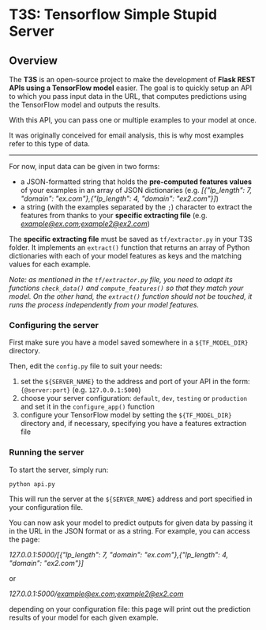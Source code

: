 # T3S: Tensorflow Simple Stupid Server
## Overview
The **T3S** is an open-source project to make the development of **Flask REST APIs using a TensorFlow model** easier. The goal is to quickly setup an API to which you pass input data in the URL, that computes predictions using the TensorFlow model and outputs the results.

With this API, you can pass one or multiple examples to your model at once.

It was originally conceived for email analysis, this is why most examples refer to this type of data.

---

For now, input data can be given in two forms:
- a JSON-formatted string that holds the **pre-computed features values** of your examples in an array of JSON dictionaries
(e.g. *[{"lp_length": 7, "domain": "ex.com"},{"lp_length": 4, "domain": "ex2.com"}]*)
- a string (with the examples separated by the ``;``) character to extract the features from thanks to your **specific extracting file**
(e.g. *example@ex.com;example2@ex2.com*)

The **specific extracting file** must be saved as `tf/extractor.py` in your T3S folder. It implements an `extract()` function that returns an array of Python dictionaries with each of your model features as keys and the matching values for each example.

*Note: as mentioned in the `tf/extractor.py` file, you need to adapt its functions `check_data()` and `compute_features()` so that they match your model. On the other hand, the `extract()` function should not be touched, it runs the process independently from your model features.*

### Configuring the server
First make sure you have a model saved somewhere in a `${TF_MODEL_DIR}` directory.

Then, edit the `config.py` file to suit your needs:
1. set the `${SERVER_NAME}` to the address and port of your API in the form: `{@server:port}` (e.g. `127.0.0.1:5000`)
2. choose your server configuration: `default`, `dev`, `testing` or `production` and
set it in the `configure_app()` function
3. configure your TensorFlow model by setting the `${TF_MODEL_DIR}` directory and,
if necessary, specifying you have a features extraction file

### Running the server
To start the server, simply run:

```
python api.py
```

This will run the server at the `${SERVER_NAME}` address and port specified in your configuration file.

You can now ask your model to predict outputs for given data by passing it in the URL
in the JSON format or as a string.
For example, you can access the page:

*127.0.0.1:5000/[{"lp_length": 7, "domain": "ex.com"},{"lp_length": 4, "domain": "ex2.com"}]*

or

*127.0.0.1:5000/example@ex.com;example2@ex2.com*

depending on your configuration file: this page will print out the prediction results of your model for each given example.
